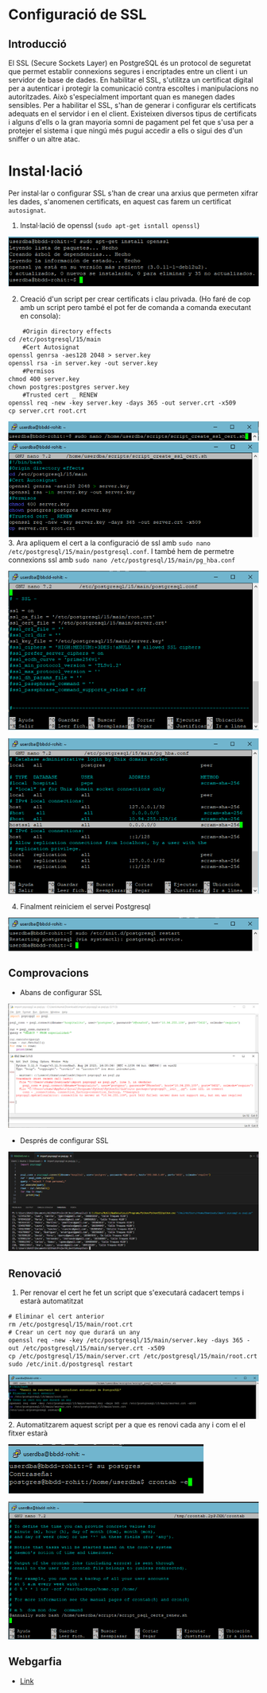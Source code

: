 # Configuració de SSL

## Introducció

El SSL (Secure Sockets Layer) en PostgreSQL és un protocol de seguretat que permet establir connexions segures i encriptades entre un client i un servidor de base de dades. En habilitar el SSL, s'utilitza un certificat digital per a autenticar i protegir la comunicació contra escoltes i manipulacions no autoritzades. Això s'especialment important quan es manegen dades sensibles. Per a habilitar el SSL, s'han de generar i configurar els certificats adequats en el servidor i en el client. Existeixen diversos tipus de certificats i alguns d'ells o la gran mayoria somni de pagament pel fet que s'usa per a protejer el sistema i que ningú més pugui accedir a ells o sigui des d'un sniffer o un altre atac.

# Instal·lació

Per instal·lar o configurar SSL s'han de crear una arxius que permeten xifrar les dades, s'anomenen certificats, en aquest cas farem un certificat `autosignat`.

1. Instal·lació de openssl (`sudo apt-get isntall openssl`)

![alt text](../../images/ssl/install/1.png)

2. Creació d'un script per crear certificats i clau privada. (Ho faré de cop amb un script pero també el pot fer de comanda a comanda executant en consola):

```
    #Origin directory effects
cd /etc/postgresql/15/main
    #Cert Autosignat
openssl genrsa -aes128 2048 > server.key
openssl rsa -in server.key -out server.key
    #Permisos
chmod 400 server.key
chown postgres:postgres server.key
    #Trusted cert _ RENEW
openssl req -new -key server.key -days 365 -out server.crt -x509
cp server.crt root.crt
```
![alt text](../../images/ssl/install/2.1.png)
![alt text](../../images/ssl/install/2.2.png)
3. Ara apliquem el cert a la configuració de ssl amb `sudo nano /etc/postgresql/15/main/postgresql.conf`. I també hem de permetre connexions ssl amb `sudo nano /etc/postgresql/15/main/pg_hba.conf`

![alt text](../../images/ssl/install/3.png)

![alt text](../../images/ssl/install/5.png)

4. Finalment reiniciem el servei Postgresql

![alt text](../../images/ssl/install/4.png)


## Comprovacions

- Abans de configurar SSL

![alt text](../../images/ssl/sslEntry_ERR_No_SSL_Configured.png)

- Després de configurar SSL

![alt text](../../images/ssl/sslEntry_with_SSL.png)

## Renovació

1. Per renovar el cert he fet un script que s'executará cadacert temps i estarà automatitzat

```
# Eliminar el cert anterior
rm /etc/postgresql/15/main/root.crt
# Crear un cert noy que durará un any
openssl req -new -key /etc/postgresql/15/main/server.key -days 365 -out /etc/postgresql/15/main/server.crt -x509
cp /etc/postgresql/15/main/server.crt /etc/postgresql/15/main/root.crt
sudo /etc/init.d/postgresql restart

```
![alt text](../../images/ssl/renew/1.png)
2. Automatitzarem aquest script per a que es renovi cada any i com el el fitxer estarà  

![alt text](../../images/ssl/renew/2.png)

![alt text](../../images/ssl/renew/3.png)

## Webgarfia 
- [Link](https://demirhuseyinn-94.medium.com/postgresql-ssl-configuration-to-connect-database-114f867d96e0)

